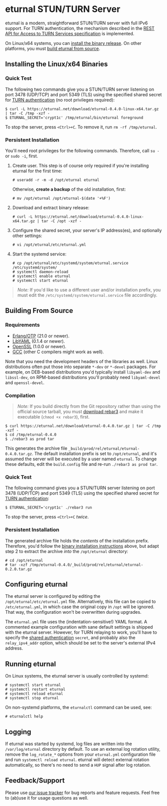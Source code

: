 # eturnal STUN/TURN Server

eturnal is a modern, straightforward STUN/TURN server with full IPv6 support.
For TURN authentication, the mechanism described in the [REST API for Access to
TURN Services specification][1] is implemented.

On Linux/x64 systems, you can [install the binary
release](#persistent-installation). On other platforms, you must [build eturnal
from source](#building-from-source).

## Installing the Linux/x64 Binaries

### Quick Test

The following two commands give you a STUN/TURN server listening on port 3478
(UDP/TCP) and port 5349 (TLS) using the specified shared secret for [TURN
authentication][1] (no root privileges required):

    $ curl -L https://eturnal.net/download/eturnal-0.4.0-linux-x64.tar.gz | tar -C /tmp -xzf -
    $ ETURNAL_SECRET='crypt1c' /tmp/eturnal/bin/eturnal foreground

To stop the server, press `<Ctrl>+C`. To remove it, run `rm -rf /tmp/eturnal`.

### Persistent Installation

You'll need root privileges for the following commands. Therefore, call `su -`
or `sudo -i`, first.

1.  Create user. This step is of course only required if you're installing
    eturnal for the first time:

        # useradd -r -m -d /opt/eturnal eturnal

    Otherwise, **create a backup** of the old installation, first:

        # mv /opt/eturnal /opt/eturnal-$(date '+%F')

2.  Download and extract binary release:

        # curl -L https://eturnal.net/download/eturnal-0.4.0-linux-x64.tar.gz | tar -C /opt -xzf -

3.  Configure the shared secret, your server's IP address(es), and optionally
    other settings:

        # vi /opt/eturnal/etc/eturnal.yml

4.  Start the systemd service:

        # cp /opt/eturnal/etc/systemd/system/eturnal.service /etc/systemd/system/
        # systemctl daemon-reload
        # systemctl enable eturnal
        # systemctl start eturnal

> _Note:_ If you'd like to use a different user and/or installation prefix, you
> must edit the `/etc/systemd/system/eturnal.service` file accordingly.

## Building From Source

### Requirements

- [Erlang/OTP][2] (21.0 or newer).
- [LibYAML][3] (0.1.4 or newer).
- [OpenSSL][4] (1.0.0 or newer).
- [GCC][5] (other C compilers might work as well).

Note that you need the development headers of the libraries as well. Linux
distributions often put those into separate `*-dev` or `*-devel` packages. For
example, on DEB-based distributions you'd typically install `libyaml-dev` and
`libssl-dev`, on RPM-based distributions you'll probably need `libyaml-devel`
and `openssl-devel`.

### Compilation

> _Note:_ If you build directly from the Git repository rather than using the
> official source tarball, you must [download rebar3][6] and make it executable
> (`chmod +x rebar3`), first.

    $ curl https://eturnal.net/download/eturnal-0.4.0.tar.gz | tar -C /tmp -xzf -
    $ cd /tmp/eturnal-0.4.0
    $ ./rebar3 as prod tar

This generates the archive file `_build/prod/rel/eturnal/eturnal-0.4.0.tar.gz`.
The default installation prefix is set to `/opt/eturnal`, and it's assumed the
server will be executed by a user named `eturnal`. To change these defaults,
edit the `build.config` file and re-run `./rebar3 as prod tar`.

### Quick Test

The following command gives you a STUN/TURN server listening on port 3478
(UDP/TCP) and port 5349 (TLS) using the specified shared secret for [TURN
authentication][1]:

    $ ETURNAL_SECRET='crypt1c' ./rebar3 run

To stop the server, press `<Ctrl>+C` _twice_.

### Persistent Installation

The generated archive file holds the _contents_ of the installation prefix.
Therefore, you'd follow the [binary installation
instructions](#persistent-installation) above, but adapt step 2 to extract the
archive _into_ the `/opt/eturnal` directory:

    # cd /opt/eturnal
    # tar -xzf /tmp/eturnal-0.4.0/_build/prod/rel/eturnal/eturnal-0.2.0.tar.gz

## Configuring eturnal

The eturnal server is configured by editing the `/opt/eturnal/etc/eturnal.yml`
file. Alternatively, this file can be copied to `/etc/eturnal.yml`, in which
case the original copy in `/opt` will be ignored. That way, the configuration
won't be overwritten during upgrades.

The `eturnal.yml` file uses the (indentation-sensitive!) YAML format. A
commented example configuration with sane default settings is shipped with the
eturnal server. However, for TURN relaying to work, you'll have to specify the
[shared authentication][1] `secret`, and probably also the `relay_ipv4_addr`
option, which should be set to the server's external IPv4 address.

## Running eturnal

On Linux systems, the eturnal server is usually controlled by systemd:

    # systemctl start eturnal
    # systemctl restart eturnal
    # systemctl reload eturnal
    # systemctl stop eturnal

On non-systemd platforms, the `eturnalctl` command can be used, see:

    # eturnalctl help

## Logging

If eturnal was started by systemd, log files are written into the
`/var/log/eturnal` directory by default. To use an external log rotation
utility, remove the `log_rotate_*` options from your `eturnal.yml` configuration
file and run `systemctl reload eturnal`. eturnal will detect external rotation
automatically, so there's no need to send a `HUP` signal after log rotation.

## Feedback/Support

Please use [our issue tracker][7] for bug reports and feature requests. Feel
free to (ab)use it for usage questions as well.

[1]: https://tools.ietf.org/html/draft-uberti-behave-turn-rest-00
[2]: https://www.erlang.org
[3]: https://pyyaml.org/wiki/LibYAML
[4]: https://www.openssl.org
[5]: https://gcc.gnu.org
[6]: https://github.com/erlang/rebar3/releases/download/3.14.0-rc2/rebar3
[7]: https://github.com/processone/eturnal/issues
